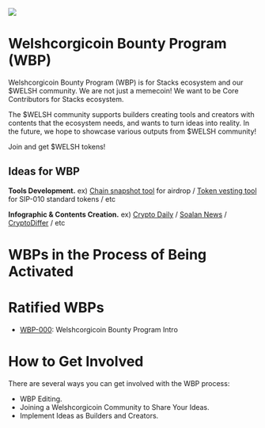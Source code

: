 <img src="https://github.com/Welshcorgicoin/Welshcorgicoin/blob/main/logos/wbp_background_image.png"></img>

# Welshcorgicoin Bounty Program (WBP)
Welshcorgicoin Bounty Program (WBP) is for Stacks ecosystem and our $WELSH community. We are not just a memecoin! We want to be Core Contributors for Stacks ecosystem.

The $WELSH community supports builders creating tools and creators with contents that the ecosystem needs, and wants to turn ideas into reality. In the future, we hope to showcase various outputs from $WELSH community!

Join and get $WELSH tokens!

Ideas for WBP
-------------
**Tools Development.** ex) [Chain snapshot tool](https://docs.binance.org/guides/node/snapshot.html) for airdrop / [Token vesting tool](https://vesting.bonfida.org) for SIP-010 standard tokens / etc

**Infographic & Contents Creation.** ex) [Crypto Daily](https://cryptodaily.io) / [Soalan News](https://www.solana.news) / [CryptoDiffer](https://t.me/cryptodiffer) / etc

WBPs in the Process of Being Activated
======================================


Ratified WBPs
=============
* [WBP-000](https://github.com/Welshcorgicoin/WBP/blob/main/wbps/wbp-000/wbp-000-welshcorgicoin-bounty-program-intro.md): Welshcorgicoin Bounty Program Intro

How to Get Involved
===================
There are several ways you can get involved with the WBP process:
* WBP Editing.
* Joining a Welshcorgicoin Community to Share Your Ideas.
* Implement Ideas as Builders and Creators.
